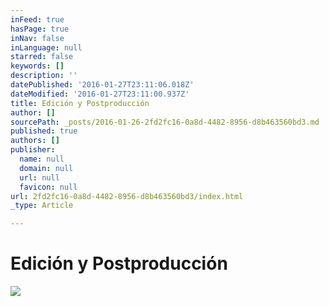```yaml
---
inFeed: true
hasPage: true
inNav: false
inLanguage: null
starred: false
keywords: []
description: ''
datePublished: '2016-01-27T23:11:06.018Z'
dateModified: '2016-01-27T23:11:00.937Z'
title: Edición y Postproducción
author: []
sourcePath: _posts/2016-01-26-2fd2fc16-0a8d-4482-8956-d8b463560bd3.md
published: true
authors: []
publisher:
  name: null
  domain: null
  url: null
  favicon: null
url: 2fd2fc16-0a8d-4482-8956-d8b463560bd3/index.html
_type: Article

---
```

# Edición y Postproducción
![](https://s3-us-west-2.amazonaws.com/the-grid-img/p/15fc12ed884a7da81d1193b5af10ba91c0d724af.jpg)